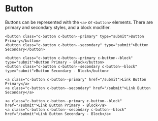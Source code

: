 # Button

Buttons can be represented with the `<a>` or `<button>` elements. There are primary and secondary styles, and a block modifier.

```
<button class="c-button c-button--primary" type="submit">Button Primary</button>
<button class="c-button c-button--secondary" type="submit">Button Secondary</button>

<button class="c-button c-button--primary c-button--block" type="submit">Button Primary - Block</button>
<button class="c-button c-button--secondary c-button--block" type="submit">Button Secondary - Block</button>

<a class="c-button c-button--primary" href="/submit">Link Button Primary</a>
<a class="c-button c-button--secondary" href="/submit">Link Button Secondary</a>

<a class="c-button c-button--primary c-button--block" href="/submit">Link Button Primary - Block</a>
<a class="c-button c-button--secondary c-button--block" href="/submit">Link Button Secondary - Block</a>
```
